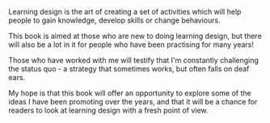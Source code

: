 Learning design is the art of creating a set of activities which will help people to gain knowledge, develop skills or change behaviours.

This book is aimed at those who are new to doing learning design, but there will also be a lot in it for people who have been practising for many years!

Those who have worked with me will testify that I'm constantly challenging the status quo - a strategy that sometimes works, but often falls on deaf ears.

My hope is that this book will offer an opportunity to explore some of the ideas I have been promoting over the years, and that it will be a chance for readers to look at learning design with a fresh point of view.


